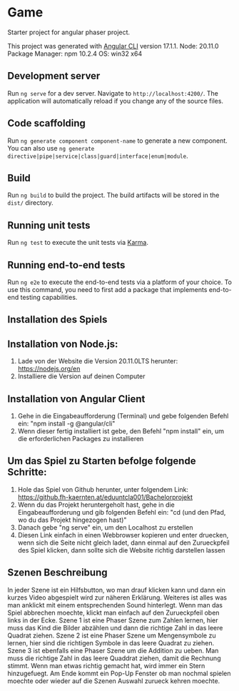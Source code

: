 # Game

Starter project for angular phaser project.

This project was generated with [Angular CLI](https://github.com/angular/angular-cli) version 17.1.1.
Node: 20.11.0
Package Manager: npm 10.2.4
OS: win32 x64

## Development server

Run `ng serve` for a dev server. Navigate to `http://localhost:4200/`. The application will automatically reload if you change any of the source files.

## Code scaffolding

Run `ng generate component component-name` to generate a new component. You can also use `ng generate directive|pipe|service|class|guard|interface|enum|module`.

## Build

Run `ng build` to build the project. The build artifacts will be stored in the `dist/` directory.

## Running unit tests

Run `ng test` to execute the unit tests via [Karma](https://karma-runner.github.io).

## Running end-to-end tests

Run `ng e2e` to execute the end-to-end tests via a platform of your choice. To use this command, you need to first add a package that implements end-to-end testing capabilities.


## Installation des Spiels

## Installation von Node.js:
1. Lade von der Website die Version 20.11.0LTS herunter:
https://nodejs.org/en
2. Installiere die Version auf deinen Computer

## Installation von Angular Client
1. Gehe in die Eingabeaufforderung (Terminal) und gebe folgenden Befehl ein: "npm install -g @angular/cli"
2. Wenn dieser fertig installiert ist gebe, den Befehl "npm install" ein, um die erforderlichen Packages zu installieren

## Um das Spiel zu Starten befolge folgende Schritte:
1. Hole das Spiel von Github herunter, unter folgendem Link: https://github.fh-kaernten.at/eduuntcla001/Bachelorprojekt
2. Wenn du das Projekt heruntergeholt hast, gehe in die Eingabeaufforderung und gib folgenden Befehl ein:
"cd (und den Pfad, wo du das Projekt hingezogen hast)"
3. Danach gebe "ng serve" ein, um den Localhost zu erstellen
4. Diesen Link einfach in einen Webbrowser kopieren und enter druecken, wenn sich die Seite nicht gleich ladet, dann einmal auf den Zurueckpfeil des Spiel klicken, dann sollte sich die Website richtig darstellen lassen

## Szenen Beschreibung
In jeder Szene ist ein Hilfsbutton, wo man drauf klicken kann und dann ein kurzes Video abgespielt wird zur näheren Erklärung. Weiteres ist alles was man anklickt mit einem entsprechenden Sound hinterlegt. Wenn man das Spiel abbrechen moechte, klickt man einfach auf den Zurueckpfeil oben links in der Ecke.
Szene 1 ist eine Phaser Szene zum Zahlen lernen, hier muss das Kind die Bilder abzählen und dann die richtige Zahl in das leere Quadrat ziehen.
Szene 2 ist eine Phaser Szene um Mengensymbole zu lernen, hier sind die richtigen Symbole in das leere Quadrat zu ziehen.
Szene 3 ist ebenfalls eine Phaser Szene um die Addition zu ueben. Man muss die richtige Zahl in das leere Quaddrat ziehen, damit die Rechnung stimmt.
Wenn man etwas richtig gemacht hat, wird immer ein Stern hinzugefuegt. Am Ende kommt ein Pop-Up Fenster ob man nochmal spielen moechte oder wieder auf die Szenen Auswahl zurueck kehren moechte.
